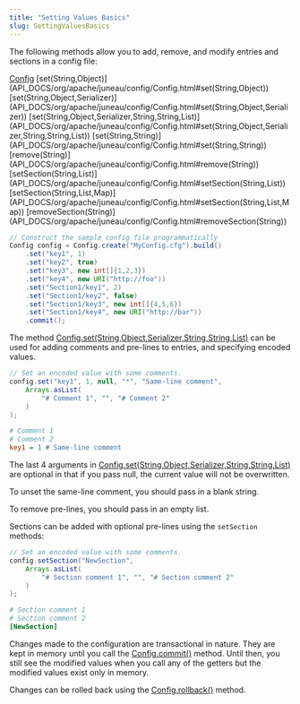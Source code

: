 ```yaml
---
title: "Setting Values Basics"
slug: SettingValuesBasics
---
```


The following methods allow you to add, remove, and modify entries and sections in a config file:

<tree>
<node-0><java-class><a href="/site/apidocs/org/apache/juneau/config/Config.html" target="_blank">Config</a></java-class></node-0>
<node-1><java-method>[set(String,Object)](API_DOCS/org/apache/juneau/config/Config.html#set(String,Object))</java-method></node-1>
<node-1><java-method>[set(String,Object,Serializer)](API_DOCS/org/apache/juneau/config/Config.html#set(String,Object,Serializer))</java-method></node-1>
<node-1><java-method>[set(String,Object,Serializer,String,String,List)](API_DOCS/org/apache/juneau/config/Config.html#set(String,Object,Serializer,String,String,List))</java-method></node-1>
<node-1><java-method>[set(String,String)](API_DOCS/org/apache/juneau/config/Config.html#set(String,String))</java-method></node-1>
<node-1><java-method>[remove(String)](API_DOCS/org/apache/juneau/config/Config.html#remove(String))</java-method></node-1>
<node-1><java-method>[setSection(String,List)](API_DOCS/org/apache/juneau/config/Config.html#setSection(String,List))</java-method></node-1>
<node-1><java-method>[setSection(String,List,Map)](API_DOCS/org/apache/juneau/config/Config.html#setSection(String,List,Map))</java-method></node-1>
<node-1><java-method>[removeSection(String)](API_DOCS/org/apache/juneau/config/Config.html#removeSection(String))</java-method></node-1>
</tree>

```java
// Construct the sample config file programmatically
Config config = Config.create("MyConfig.cfg").build()
    .set("key1", 1)
    .set("key2", true)
    .set("key3", new int[]{1,2,3})
    .set("key4", new URI("http://foo"))
    .set("Section1/key1", 2)
    .set("Section1/key2", false)
    .set("Section1/key3", new int[]{4,5,6})
    .set("Section1/key4", new URI("http://bar"))
    .commit();
```

The method [Config.set(String,Object,Serializer,String,String,List)](API_DOCS/org/apache/juneau/config/Config.html#set(String,Object,Serializer,String,String,List))
can be used for adding comments and pre-lines to entries, and specifying encoded values.

```java
// Set an encoded value with some comments.
config.set("key1", 1, null, "*", "Same-line comment",
    Arrays.asList(
        "# Comment 1", "", "# Comment 2"
    )
);
```

```ini
# Comment 1
# Comment 2
key1 = 1 # Same-line comment
```

The last 4 arguments in [Config.set(String,Object,Serializer,String,String,List)](API_DOCS/org/apache/juneau/config/Config.html#set(String,Object,Serializer,String,String,List)) are optional in that if you pass null, the current value will not be overwritten.

To unset the same-line comment, you should pass in a blank string.

To remove pre-lines, you should pass in an empty list.

Sections can be added with optional pre-lines using the `setSection` methods:

```java
// Set an encoded value with some comments.
config.setSection("NewSection",
    Arrays.asList(
        "# Section comment 1", "", "# Section comment 2"
    )
);
```

```ini
# Section comment 1
# Section comment 2
[NewSection]
```

Changes made to the configuration are transactional in nature.
They are kept in memory until you call the [Config.commit()](API_DOCS/org/apache/juneau/config/Config.html#commit())
method.
Until then, you still see the modified values when you call any of the getters but the modified values exist only in
memory.

Changes can be rolled back using the [Config.rollback()](API_DOCS/org/apache/juneau/config/Config.html#rollback())
method.
